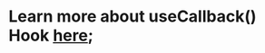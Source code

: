# Learn more about useCallback() Hook [here](https://reactjs.org/docs/hooks-reference.html#usecallback);
